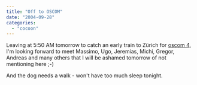 ```yaml
---
title: "Off to OSCOM"
date: "2004-09-28"
categories: 
  - "cocoon"
---
```


Leaving at 5:50 AM tomorrow to catch an early train to Zürich for [oscom 4](http://www.oscom.org/events/oscom4/), I'm looking forward to meet Massimo, Ugo, Jeremias, Michi, Gregor, Andreas and many others that I will be ashamed tomorrow of not mentioning here ;-)

And the dog needs a walk - won't have too much sleep tonight.
